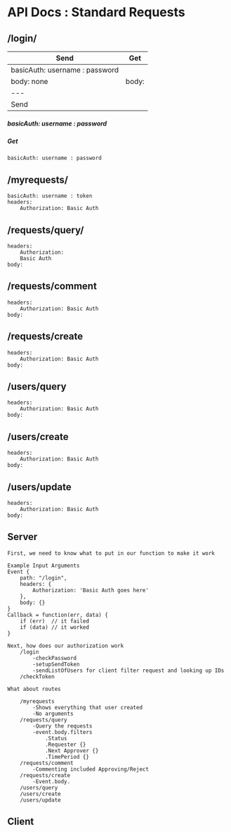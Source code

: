 # API Docs : Standard Requests



## /login/
Send| Get
---|---
basicAuth: username : password |
body: none |body:
---|
Send|
#####    basicAuth: username : password
##### Get
    basicAuth: username : password

## /myrequests/
    basicAuth: username : token
    headers:
        Authorization: Basic Auth

## /requests/query/
    headers:
        Authorization:
        Basic Auth
    body:


## /requests/comment
    headers:
        Authorization: Basic Auth
    body:


## /requests/create
    headers:
        Authorization: Basic Auth
    body:


## /users/query
    headers:
        Authorization: Basic Auth
    body:


## /users/create
    headers:
        Authorization: Basic Auth
    body:


## /users/update
    headers:
        Authorization: Basic Auth
    body:


## Server
    First, we need to know what to put in our function to make it work

    Example Input Arguments
    Event {
        path: "/login",
        headers: {
            Authorization: 'Basic Auth goes here'
        },
        body: {}
    }
    Callback = function(err, data) {
        if (err)  // it failed
        if (data) // it worked
    }

    Next, how does our authorization work
        /login
            -checkPassword
            -setupSendToken
            -sendListOfUsers for client filter request and looking up IDs
        /checkToken

    What about routes

        /myrequests
            -Shows everything that user created
            -No arguments
        /requests/query
            -Query the requests
            -event.body.filters
                .Status
                .Requester {}
                .Next Approver {}
                .TimePeriod {}
        /requests/comment
            -Commenting included Approving/Reject
        /requests/create
            -Event.body.
        /users/query
        /users/create
        /users/update

## Client